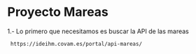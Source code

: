 # Proyecto Mareas

1.- Lo primero que necesitamos es buscar la API de las mareas

     https://ideihm.covam.es/portal/api-mareas/ 

